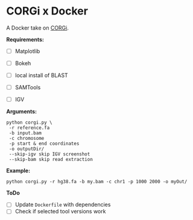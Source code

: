 # CORGi x Docker

A Docker take on [CORGi](https://github.com/zstephens/CORGi). 

__Requirements:__
- [ ] Matplotlib 
- [ ] Bokeh 
- [ ] local install of BLAST
- [ ] SAMTools
- [ ] IGV


__Arguments:__
```
python corgi.py \
 -r reference.fa
 -b input.bam
 -c chromosome
 -p start & end coordinates
 -o outputDir/
 --skip-igv skip IGV screenshot
 --skip-bam skip read extraction
```

__Example:__
```
python corgi.py -r hg38.fa -b my.bam -c chr1 -p 1000 2000 -o myOut/
```

__ToDo__

- [ ] Update `Dockerfile` with dependencies 
- [ ] Check if selected tool versions work
